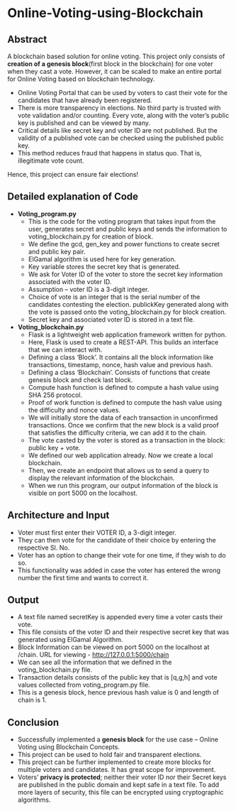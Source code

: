 # Online-Voting-using-Blockchain
## Abstract
A blockchain based solution for online voting. This project only consists of **creation of a genesis block**(first block in the blockchain) for one voter when they cast a vote. However, it can be scaled to make an entire portal for Online Voting based on blockchain technology.

* Online Voting Portal that can be used by voters to cast their vote for the candidates that have already been registered.
* There is more transparency in elections. No third party is trusted with vote validation and/or counting. Every vote, along with the voter’s public key is published and can be viewed by many.
* Critical details like secret key and voter ID are not published. But the validity of a published vote can be checked using the published public key.
* This method reduces fraud that happens in status quo. That is, illegitimate vote count.

Hence, this project can ensure fair elections!

## Detailed explanation of Code
* **Voting_program.py**
  - This is the code for the voting program that takes input from the user, generates secret and public keys and sends the information to voting_blockchain.py for creation of block.
  - We define the gcd, gen_key and power functions to create secret and public key pair.
  - ElGamal algorithm is used here for key generation.
  - Key variable stores the secret key that is generated.
  - We ask for Voter ID of the voter to store the secret key information associated with the voter ID.
  - Assumption – voter ID is a 3-digit integer.
  - Choice of vote is an integer that is the serial number of the candidates contesting the election.
publickKey generated along with the vote is passed onto the voting_blockchain.py for block creation.
  - Secret key and associated voter ID is stored in a text file.
* **Voting_blockchain.py**
  - Flask is a lightweight web application framework written for python.
  - Here, Flask is used to create a REST-API. This builds an interface that we can interact with.
  - Defining a class ‘Block’. It contains all the block information like transactions, timestamp, nonce, hash value and previous hash.
  - Defining a class ‘Blockchain’. Consists of functions that create genesis block and check last block.
  - Compute hash function is defined to compute a hash value using SHA 256 protocol.
  - Proof of work function is defined to compute the hash value using the difficulty and nonce values.
  - We will initially store the data of each transaction in unconfirmed transactions. Once we confirm that the new block is a valid proof that satisfies the difficulty criteria, we can add it to the chain.
  - The vote casted by the voter is stored as a transaction in the block: public key + vote.
  - We defined our web application already. Now we create a local blockchain. 
  - Then, we create an endpoint that allows us to send a query to display the relevant information of the blockchain.
  - When we run this program, our output information of the block is visible on port 5000 on the localhost.

## Architecture and Input
* Voter must first enter their VOTER ID, a 3-digit integer.
* They can then vote for the candidate of their choice by entering the respective Sl. No.
* Voter has an option to change their vote for one time, if they wish to do so.
* This functionality was added in case the voter has entered the wrong number the first time and wants to correct it.
## Output
* A text file named secretKey is appended every time a voter casts their vote.
* This file consists of the voter ID and their respective secret key that was generated using ElGamal Algorithm.
* Block Information can be viewed on port 5000 on the localhost at /chain.
URL for viewing - http://127.0.0.1:5000/chain
* We can see all the information that we defined in the voting_blockchain.py file.
* Transaction details consists of the public key that is [q,g,h] and vote values collected from voting_program.py file.
* This is a genesis block, hence previous hash value is 0 and length of chain is 1.

## Conclusion
* Successfully implemented a **genesis block** for the use case – Online Voting using Blockchain Concepts.
* This project can be used to hold fair and transparent elections.
* This project can be further implemented to create more blocks for multiple voters and candidates. It has great scope for improvement.
* Voters’ **privacy is protected**; neither their voter ID nor their Secret keys are published in the public domain and kept safe in a text file. To add more layers of security, this file can be encrypted using cryptographic algorithms.

